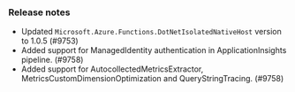 ### Release notes

<!-- Please add your release notes in the following format:
- My change description (#PR)
-->

- Updated `Microsoft.Azure.Functions.DotNetIsolatedNativeHost` version to 1.0.5 (#9753)
- Added support for ManagedIdentity authentication in ApplicationInsights pipeline. (#9758)
- Added support for AutocollectedMetricsExtractor, MetricsCustomDimensionOptimization and QueryStringTracing. (#9758)
